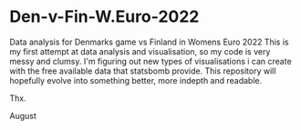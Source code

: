 # Den-v-Fin-W.Euro-2022
Data analysis for Denmarks game vs Finland in Womens Euro 2022
This is my first attempt at data analysis and visualisation, so my code is very messy and clumsy. I'm figuring out new types of visualisations i can create with the free available data that statsbomb provide.
This repository will hopefully evolve into something better, more indepth and readable.

Thx.

August
